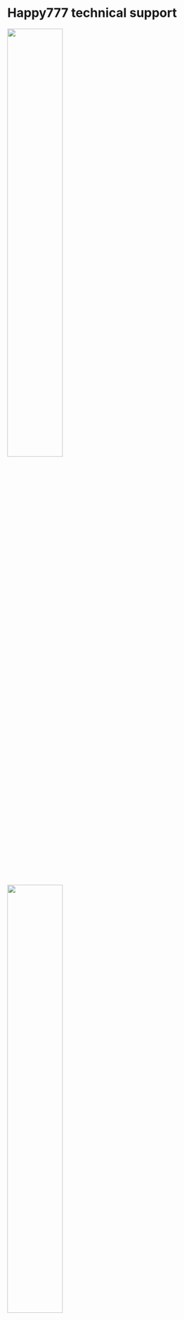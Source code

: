 # Happy777 technical support

<img decoding="async" src="./screenshot/one.png" height="50%">
<img decoding="async" src="./screenshot/two.png" height="50%">
<img decoding="async" src="./screenshot/three.png" height="50%">
<img decoding="async" src="./screenshot/four.png" height="50%">


**Email:** sterypvicopli@gmx.com
